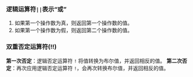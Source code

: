 ### 逻辑运算符`||`表示“或”

1. 如果第一个操作数为真，则返回第一个操作数的值。
2. 如果第一个操作数为假，则返回第二个操作数的值。
### 双重否定运算符(!!)
**第一次否定**：逻辑否定运算符 `!` 将值转换为布尔值，并返回相反的值。
**第二次否定**：再次应用逻辑否定运算符 `!`，会再次转换布尔值，并返回相反的值。